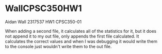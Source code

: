 # WallCPSC350HW1
Aidan Wall
2317537
HW1
CPSC350-01

When adding a second file, it calculates all of the statistics for it, but it does not append it to my out file, only appends the first file calculated. It calculates the correct values and when I was debugging it would write them to the console just wouldn't write them to the out file.
